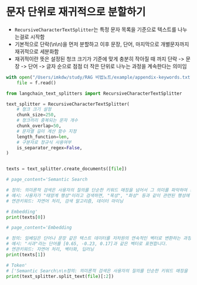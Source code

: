 # 문자 단위로 재귀적으로 분할하기
- `RecursiveCharacterTextSplitter`는 특정 문자 목록을 기준으로 텍스트를 나누는걸로 시작함
- 기본적으로 단락(\n\n)을 먼저 분할하고 이후 문장, 단어, 마지막으로 개별문자까지 재귀적으로 세분화함
- 재귀적이란 뜻은 설정된 청크 크기가 기준에 맞게 충분히 작아질 때 까지 단락 -> 문장 -> 단어 -> 글자 순으로 점점 더 작은 단위로 나누는 과정을 계속한다는 의미임

```python
with open("/Users/imkdw/study/RAG 비법노트/example/appendix-keywords.txt") as f:
    file = f.read()

from langchain_text_splitters import RecursiveCharacterTextSplitter

text_splitter = RecursiveCharacterTextSplitter(
    # 청크 크기 설정
    chunk_size=250,
    # 청크끼리 중복되는 문자 개수
    chunk_overlap=50,
    # 문자열 길이 계산 함수 지정
    length_function=len,
    # 구분자로 정규식 사용여부
    is_separator_regex=False,
)


texts = text_splitter.create_documents([file])

# page_content='Semantic Search

# 정의: 의미론적 검색은 사용자의 질의를 단순한 키워드 매칭을 넘어서 그 의미를 파악하여 관련된 결과를 반환하는 검색 방식입니다.
# 예시: 사용자가 "태양계 행성"이라고 검색하면, "목성", "화성" 등과 같이 관련된 행성에 대한 정보를 반환합니다.
# 연관키워드: 자연어 처리, 검색 알고리즘, 데이터 마이닝

# Embedding'
print(texts[0])

# page_content='Embedding

# 정의: 임베딩은 단어나 문장 같은 텍스트 데이터를 저차원의 연속적인 벡터로 변환하는 과정입니다. 이를 통해 컴퓨터가 텍스트를 이해하고 처리할 수 있게 합니다.
# 예시: "사과"라는 단어를 [0.65, -0.23, 0.17]과 같은 벡터로 표현합니다.
# 연관키워드: 자연어 처리, 벡터화, 딥러닝
print(texts[1])

# Token'
# ['Semantic Search\n\n정의: 의미론적 검색은 사용자의 질의를 단순한 키워드 매칭을 넘어서 그 의미를 파악하여 관련된 결과를 반환하는 검색 방식입니다.\n예시: 사용자가 "태양계 행성"이라고 검색하면, "목성", "화성" 등과 같이 관련된 행성에 대한 정보를 반환합니다.\n연관키워드: 자연어 처리, 검색 알고리즘, 데이터 마이닝\n\nEmbedding', 'Embedding\n\n정의: 임베딩은 단어나 문장 같은 텍스트 데이터를 저차원의 연속적인 벡터로 변환하는 과정입니다. 이를 통해 컴퓨터가 텍스트를 이해하고 처리할 수 있게 합니다.\n예시: "사과"라는 단어를 [0.65, -0.23, 0.17]과 같은 벡터로 표현합니다.\n연관키워드: 자연어 처리, 벡터화, 딥러닝\n\nToken']
print(text_splitter.split_text(file)[:2])
```